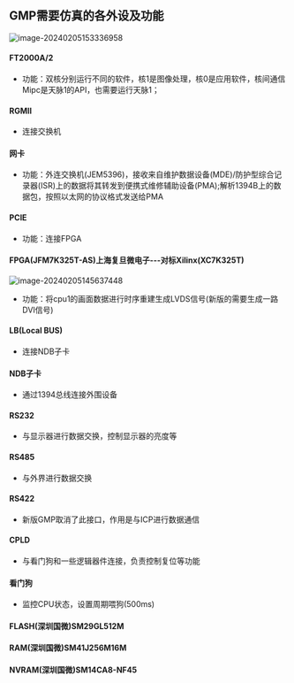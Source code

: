 ## GMP需要仿真的各外设及功能

![image-20240205153336958](C:\Users\24583\AppData\Roaming\Typora\typora-user-images\image-20240205153336958.png)

#### FT2000A/2

* 功能：双核分别运行不同的软件，核1是图像处理，核0是应用软件，核间通信Mipc是天脉1的API，也需要运行天脉1；

#### RGMII

* 连接交换机

#### 网卡

* 功能：外连交换机(JEM5396)，接收来自维护数据设备(MDE)/防护型综合记录器(ISR)上的数据将其转发到便携式维修辅助设备(PMA);解析1394B上的数据包，按照以太网的协议格式发送给PMA

#### PCIE

* 功能：连接FPGA

#### FPGA(JFM7K325T-AS)上海复旦微电子---对标Xilinx(XC7K325T)

![image-20240205145637448](C:\Users\24583\AppData\Roaming\Typora\typora-user-images\image-20240205145637448.png)

* 功能：将cpu1的画面数据进行时序重建生成LVDS信号(新版的需要生成一路DVI信号)

#### LB(Local BUS)

* 连接NDB子卡

#### NDB子卡

* 通过1394总线连接外围设备

#### RS232

* 与显示器进行数据交换，控制显示器的亮度等

#### RS485

* 与外界进行数据交换

#### RS422 

* 新版GMP取消了此接口，作用是与ICP进行数据通信

#### CPLD

* 与看门狗和一些逻辑器件连接，负责控制复位等功能

#### 看门狗

* 监控CPU状态，设置周期喂狗(500ms)

#### FLASH(深圳国微)SM29GL512M

#### RAM(深圳国微)SM41J256M16M

#### NVRAM(深圳国微)SM14CA8-NF45

